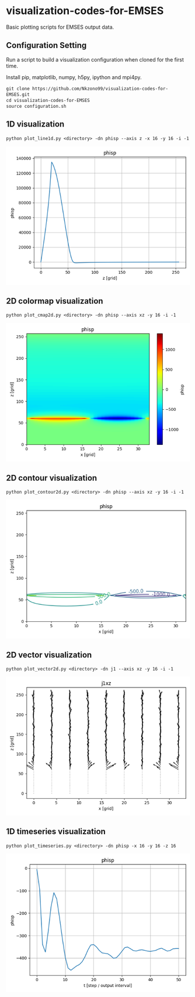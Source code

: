 # visualization-codes-for-EMSES
Basic plotting scripts for EMSES output data.

## Configuration Setting
Run a script to build a visualization configuration when cloned for the first time.

Install pip, matplotlib, numpy, h5py, ipython and mpi4py.

```
git clone https://github.com/Nkzono99/visualization-codes-for-EMSES.git
cd visualization-codes-for-EMSES
source configuration.sh
```

## 1D visualization
```
python plot_line1d.py <directory> -dn phisp --axis z -x 16 -y 16 -i -1
```
![1D visualization](/imgs/phisp_-1.png)

## 2D colormap visualization
```
python plot_cmap2d.py <directory> -dn phisp --axis xz -y 16 -i -1
```
![1D visualization](/imgs/phisp_-1_cmap2d.png)

## 2D contour visualization
```
python plot_contour2d.py <directory> -dn phisp --axis xz -y 16 -i -1
```
![1D visualization](/imgs/phisp_-1_contour2d.png)

## 2D vector visualization
```
python plot_vector2d.py <directory> -dn j1 --axis xz -y 16 -i -1
```
![1D visualization](/imgs/j1xz_-1.png)

## 1D timeseries visualization
```
python plot_timeseries.py <directory> -dn phisp -x 16 -y 16 -z 16
```
![1D visualization](/imgs/phisp_timeseries.png)
